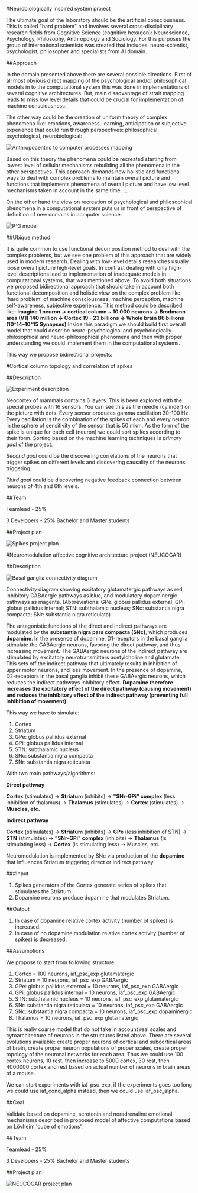 #Neurobiologically inspired system project

The ultimate goal of the laboratory should be the artificial consciousness.
This is called "hard problem" and involves several cross-disciplinary research fields from Cognitive Science (cognitive hexagon): Neuroscience, Psychology, Philosophy, Anthropology and Sociology.
For this purposes the group of international scientists was created that includes: neuro-scientist, psychologist, philosopher and specialists from AI domain.

##Approach

In the domain presented above there are several possible directions. First of all most obvious direct mapping of the psychological and/or philosophical models in to the computational system this was done in implementations of several cognitive architectures. But, main disadvantage of strait mapping leads to miss low level details that could be crucial for implementation of machine consciousness.

The other way could be the creation of uniform theory of complex phenomena like: emotions, awareness, learning, anticipation or subjective experience that could run through perspectives: philosophical, psychological, neurobiological:

![Anthropocentric to computer processes mapping](layers_binding.png)

Based on this theory the phenomena could be recreated starting from lowest level of cellular mechanisms rebuilding all the phenomena in the other perspectives.
This approach demands new holistic and functional ways to deal with complex problems to maintain overall picture and functions that implements phenomena of overall picture and have low level mechanisms taken in account in the same time. ...

On the other hand the view on recreation of psychological and philosophical phenomena in a computational system puts us in front of perspective of definition of new domains in computer science:

![P^3 model](p3_model.png)

##Ubique method

It is quite common to use functional decomposition method to deal with the complex problems, but we see one problem of this approach that are widely used in modern research. Dealing with low-level details researches usually loose overall picture high-level goals. In contrast dealing with only high-level descriptions lead to implementation of inadequate models in computational systems, that was mentioned above. To avoid both situations we proposed bidirectional approach that should take in account both functional decomposition and holistic view on the complex problem like: 'hard problem' of machine consciousness, machine perception, machine self-awareness, subjective experience. This method could be described like: **Imagine 1 neuron -> cortical column ~ 10 000 neurons -> Brodmann area (V1) 140 million -> Cortex 19 - 23 billions -> Whole brain 86 billions (10^14–10^15 Synapses)**
Inside this paradigm we should build first overall model that could describe neuro-psychological and psychologically-philosophical and neuro-philosophical phenomena and then with proper understanding we could implement them in the computational systems.

This way we propose bidirectional projects:

#Cortical column topology and correlation of spikes

##Description

![Experiment description](https://raw.githubusercontent.com/research-team/Spikes/master/Spikes_description.jpg)

Neocortex of mammals contains 6 layers. This is been explored with the special probes with 16 sensors.
You can see this as the needle (cylinder) on the picture with dots. Every sensor produces gamma oscillation 30-100 Hz. Every oscillation is the combination of the spikes of each and every neuron in the sphere of sensitivity of the sensor that is 50 mkm. As the form of the spike is unique for each cell (neuron) we could sort spikes according to their form. Sorting based on the machine learning techniques is *primary goal* of the project.

*Second goal* could be the discovering correlations of the neurons that trigger spikes on different levels and discovering causality of the neurons triggering.

*Third goal* could be discovering negative feedback connection between neurons of 4th and 6th levels.

##Team

Teamlead - 25%

3 Developers - 25% Bachelor and Master students

##Project plan

![Spikes project plan](Spikes_project_plan.png)

#Neuromodulation affective cognitive architecture project (NEUCOGAR)

##Description

![Basal ganglia connectivity diagram](http://upload.wikimedia.org/wikipedia/commons/4/45/Basal-ganglia-classic.png)

Connectivity diagram showing excitatory glutamatergic pathways as red, inhibitory GABAergic pathways as blue, and modulatory dopaminergic pathways as magenta. (Abbreviations: GPe: globus pallidus external; GPi: globus pallidus internal; STN: subthalamic nucleus; SNc: substantia nigra compacta; SNr: substantia nigra reticulata)

The antagonistic functions of the direct and indirect pathways are modulated by the **substantia nigra pars compacta (SNc)**, which produces **dopamine**. In the presence of dopamine, D1-receptors in the basal ganglia stimulate the GABAergic neurons, favoring the direct pathway, and thus increasing movement. The GABAergic neurons of the indirect pathway are stimulated by excitatory neurotransmitters acetylcholine and glutamate. This sets off the indirect pathway that ultimately results in inhibition of upper motor neurons, and less movement. In the presence of dopamine, D2-receptors in the basal ganglia inhibit these GABAergic neurons, which reduces the indirect pathways inhibitory effect. **Dopamine therefore increases the excitatory effect of the direct pathway (causing movement) and reduces the inhibitory effect of the indirect pathway (preventing full inhibition of movement)**. 

This way we have to simulate:

1. Cortex
1. Striatum
1. GPe: globus pallidus external
1. GPi: globus pallidus internal 
1. STN: subthalamic nucleus
1. SNc: substantia nigra compacta
1. SNr: substantia nigra reticulata

With two main pathways/algorithms:

**Direct pathway**

**Cortex** (stimulates) → **Striatum** (inhibits) → **"SNr-GPi" complex** (less inhibition of thalamus) → **Thalamus** (stimulates) → **Cortex** (stimulates) → **Muscles, etc.**

**Indirect pathway**

**Cortex** (stimulates) → **Striatum** (inhibits) → **GPe** (less inhibition of STN) → **STN** (stimulates) → **"SNr-GPi" complex** (inhibits) → **Thalamus** (is stimulating less) → **Cortex** (is stimulating less) → Muscles, etc.

Neuromodulation is implemented by SNc via production of the **dopamine** that influences Striatum triggering direct or indirect pathway.

###Input

1. Spikes generators of the Cortex generate series of spikes that stimulates the Striatum.
1. Dopamine neurons produce dopamine that modulates Striatum.

##Output

1. In case of dopamine relative cortex activity (number of spikes) is increased.
1. In case of no dopamine modulation relative cortex activity (number of spikes) is decreased. 

##Assumptions

We propose to start from following structure:

1. Cortex = 100 neurons, iaf_psc_exp glutamatergic
1. Striatum = 10 neurons, iaf_psc_exp GABAergic 
1. GPe: globus pallidus external = 10 neurons, iaf_psc_exp GABAergic
1. GPi: globus pallidus internal = 10 neurons, iaf_psc_exp GABAergic
1. STN: subthalamic nucleus = 10 neurons, iaf_psc_exp glutamatergic
1. SNr: substantia nigra reticulata = 10 neurons, iaf_psc_exp GABAergic
1. SNc: substantia nigra compacta = 10 neurons, iaf_psc_exp dopaminergic
1. Thalamus = 10 neurons, iaf_psc_exp glutamatergic

This is really coarse model that do not take in account real scales and cytoarchitecture of neurons in the structures listed above. There are several evolutions available: create proper neurons of cortical and subcortical areas of brain, create proper neuron populations of proper scales, create proper topology of the neuronal networks for each area. Thus we could use 100 cortex neurons, 10 rest, then increase to 5000 cortex, 30 rest, then 4000000 cortex and rest based on actual number of neurons in brain areas of a mouse.

We can start experiments with iaf_psc_exp, if the experiments goes too long we could use iaf_cond_alpha instead, then we could use iaf_psc_alpha.

##Goal

Validate based on dopamine, serotonin and noradrenaline emotional mechanisms described in proposed model of affective computations based on Lövheim  'cube of emotions'.

##Team

Teamlead - 25%

3 Developers - 25% Bachelor and Master students

##Project plan

![NEUCOGAR project plan](https://raw.githubusercontent.com/research-team/NEUCOGAR/master/NEUCOGAR_validation_plan.png)
